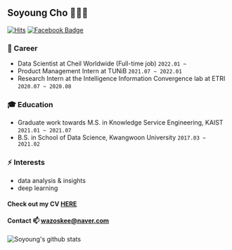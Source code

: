 ## Soyoung Cho 👩🏻‍💻

[![Hits](https://hits.seeyoufarm.com/api/count/incr/badge.svg?url=https%3A%2F%2Fgithub.com%2FSoYoungCho)](https://hits.seeyoufarm.com)
[![Facebook Badge](https://img.shields.io/badge/facebook-1877f2?style=flat-square&logo=facebook&logoColor=white&link=https://https://www.facebook.com/soyoung.cho.543/)](https://www.facebook.com/soyoung.cho.543/)

<!--[![Tech Blog Badge](http://img.shields.io/badge/-Tech%20blog-black?style=flat-square&logo=github&link=https://blog.naver.com/wazoskee)](https://blog.naver.com/wazoskee)-->

### 🔭 Career
- Data Scientist at Cheil Worldwide (Full-time job) ```2022.01 ~```
- Product Management Intern at TUNiB ```2021.07 ~ 2022.01```
- Research Intern at the Intelligence Information Convergence lab at ETRI ```2020.07 ~ 2020.08```

### :mortar_board: Education
- Graduate work towards M.S. in Knowledge Service Engineering, KAIST `2021.01 ~ 2021.07`
- B.S. in School of Data Science, Kwangwoon University `2017.03 ~ 2021.02`

### ⚡ Interests
- data analysis & insights
- deep learning

#### Check out my CV [HERE](https://github.com/SoYoungCho/CV/blob/master/Soyoung_Cho_CV.pdf)
#### Contact 📫 wazoskee@naver.com

<!--
**SoYoungCho/SoYoungCho** is a ✨ _special_ ✨ repository because its `README.md` (this file) appears on your GitHub profile.

Here are some ideas to get you started:

- 🔭 I’m currently working on ...
- 🌱 I’m currently learning ...
- 👯 I’m looking to collaborate on ...
- 🤔 I’m looking for help with ...
- 💬 Ask me about ...
- 📫 How to reach me: ...
- 😄 Pronouns: ...
- ⚡ Fun fact: ...
-->

![Soyoung's github stats](https://github-readme-stats.vercel.app/api?username=SoYoungCho&show_icons=true&hide_border=true) 
